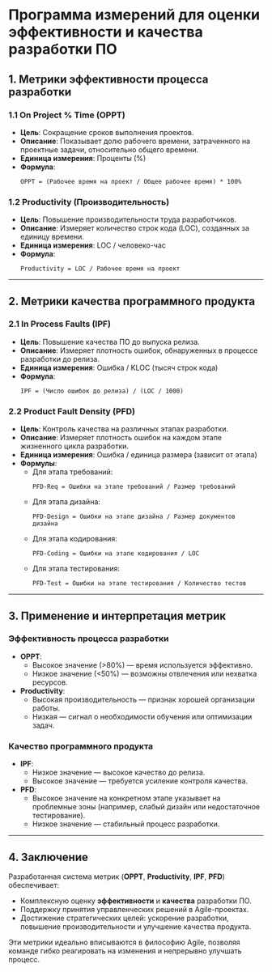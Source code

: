 

# Программа измерений для оценки эффективности и качества разработки ПО

## 1. Метрики эффективности процесса разработки

### 1.1 On Project % Time (OPPT)  
- **Цель**: Сокращение сроков выполнения проектов.  
- **Описание**: Показывает долю рабочего времени, затраченного на проектные задачи, относительно общего времени.  
- **Единица измерения**: Проценты (%)  
- **Формула**:  
  ```
  OPPT = (Рабочее время на проект / Общее рабочее время) * 100%
  ```

### 1.2 Productivity (Производительность)  
- **Цель**: Повышение производительности труда разработчиков.  
- **Описание**: Измеряет количество строк кода (LOC), созданных за единицу времени.  
- **Единица измерения**: LOC / человеко-час  
- **Формула**:  
  ```
  Productivity = LOC / Рабочее время на проект
  ```

---

## 2. Метрики качества программного продукта

### 2.1 In Process Faults (IPF)  
- **Цель**: Повышение качества ПО до выпуска релиза.  
- **Описание**: Измеряет плотность ошибок, обнаруженных в процессе разработки до релиза.  
- **Единица измерения**: Ошибка / KLOC (тысяч строк кода)  
- **Формула**:  
  ```
  IPF = (Число ошибок до релиза) / (LOC / 1000)
  ```

### 2.2 Product Fault Density (PFD)  
- **Цель**: Контроль качества на различных этапах разработки.  
- **Описание**: Измеряет плотность ошибок на каждом этапе жизненного цикла разработки.  
- **Единица измерения**: Ошибка / единица размера (зависит от этапа)  
- **Формулы**:  
  - Для этапа требований:  
    ```
    PFD-Req = Ошибки на этапе требований / Размер требований
    ```  
  - Для этапа дизайна:  
    ```
    PFD-Design = Ошибки на этапе дизайна / Размер документов дизайна
    ```  
  - Для этапа кодирования:  
    ```
    PFD-Coding = Ошибки на этапе кодирования / LOC
    ```  
  - Для этапа тестирования:  
    ```
    PFD-Test = Ошибки на этапе тестирования / Количество тестов
    ```

---

## 3. Применение и интерпретация метрик

### Эффективность процесса разработки  
- **OPPT**:  
  - Высокое значение (>80%) — время используется эффективно.  
  - Низкое значение (<50%) — возможны отвлечения или нехватка ресурсов.  
- **Productivity**:  
  - Высокая производительность — признак хорошей организации работы.  
  - Низкая — сигнал о необходимости обучения или оптимизации задач.  

### Качество программного продукта  
- **IPF**:  
  - Низкое значение — высокое качество до релиза.  
  - Высокое значение — требуется усиление контроля качества.  
- **PFD**:  
  - Высокое значение на конкретном этапе указывает на проблемные зоны (например, слабый дизайн или недостаточное тестирование).  
  - Низкое значение — стабильный процесс разработки.  

---

## 4. Заключение

Разработанная система метрик (**OPPT**, **Productivity**, **IPF**, **PFD**) обеспечивает:  
- Комплексную оценку **эффективности** и **качества** разработки ПО.  
- Поддержку принятия управленческих решений в Agile-проектах.  
- Достижение стратегических целей: ускорение разработки, повышение производительности и улучшение качества продукта.  

Эти метрики идеально вписываются в философию Agile, позволяя команде гибко реагировать на изменения и непрерывно улучшать процесс.
